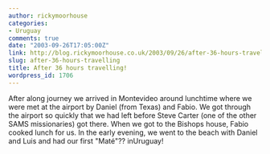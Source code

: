 ```yaml
---
author: rickymoorhouse
categories:
- Uruguay
comments: true
date: "2003-09-26T17:05:00Z"
link: http://blog.rickymoorhouse.co.uk/2003/09/26/after-36-hours-travelling/
slug: after-36-hours-travelling
title: After 36 hours travelling!
wordpress_id: 1706
---
```


After along journey we arrived in Montevideo around lunchtime where we were met at the airport by Daniel (from Texas) and Fabio. We got through the airport so quickly that we had left before Steve Carter (one of the other SAMS missionaries) got there. When we got to the Bishops house, Fabio cooked lunch for us. In the early evening, we went to the beach with Daniel and Luis and had our first "Maté"?? inUruguay!
